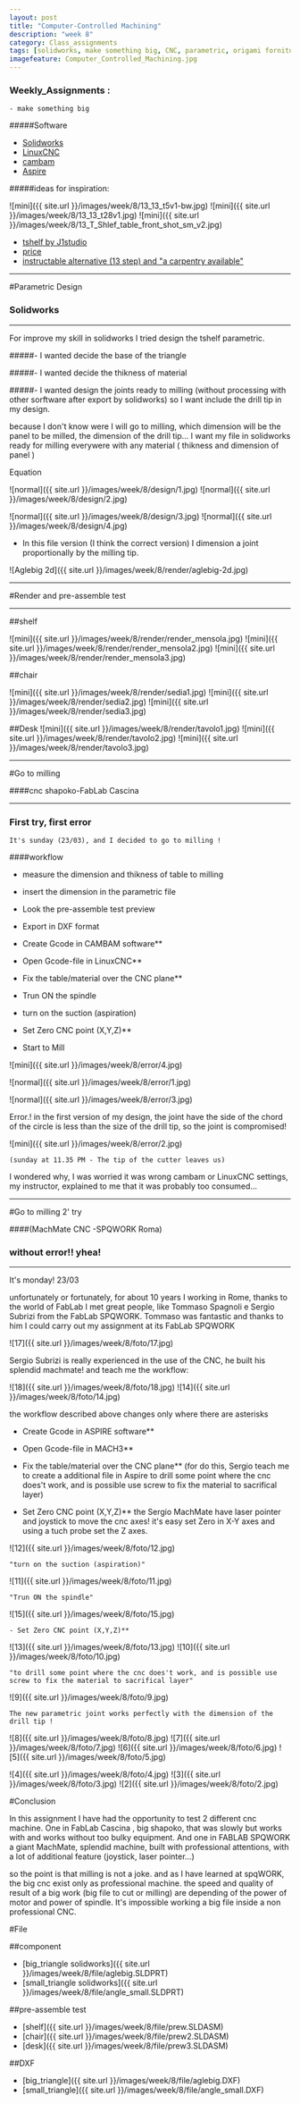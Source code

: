 ```yaml
---
layout: post
title: "Computer-Controlled Machining"
description: "week 8"
category: Class_assignments
tags: [solidworks, make something big, CNC, parametric, origami forniture, ]
imagefeature: Computer_Controlled_Machining.jpg
---
```


### Weekly_Assignments :

	- make something big

#####Software

- [Solidworks](https://www.solidworks.com)
- [LinuxCNC](http://http://www.linuxcnc.org)
- [cambam](http://www.cambam.info)
- [Aspire](http://www.vectric.com/products/aspire.html)

#####ideas for inspiration:

![mini]({{ site.url }}/images/week/8/13_13_t5v1-bw.jpg)
![mini]({{ site.url }}/images/week/8/13_13_t28v1.jpg)
![mini]({{ site.url }}/images/week/8/13_T_Shlef_table_front_shot_sm_v2.jpg)

- [tshelf by J1studio](http://www.j1studio.com/furniture/tshelf/)
- [price](http://store.j1studio.com/product/t-shelf-t8)
- [instructable alternative (13 step) and "a carpentry available" ](http://www.instructables.com/id/DIY-Modal-Designer-Shelves-T-Shelves/step6/Rout-slots/)


****

#Parametric Design

### Solidworks

****

For improve my skill in solidworks I tried design the tshelf parametric.

#####- I wanted decide the base of the triangle 

#####- I wanted decide the thikness of material 

#####- I wanted design the joints ready to milling (without processing with other sorftware after export by solidworks) so I want include the drill tip in my design.

because I don't know were I will go to milling, which dimension will be the panel to be milled, the dimension of the drill tip... I want my file in solidworks ready for milling everywere with any material ( thikness and dimension of panel )



Equation

![normal]({{ site.url }}/images/week/8/design/1.jpg)
![normal]({{ site.url }}/images/week/8/design/2.jpg)

![normal]({{ site.url }}/images/week/8/design/3.jpg)
![normal]({{ site.url }}/images/week/8/design/4.jpg)

- In this file version (I think the correct version) I dimension a joint proportionally by the milling tip.

![Aglebig 2d]({{ site.url }}/images/week/8/render/aglebig-2d.jpg)

****

#Render and pre-assemble test

****

##shelf

![mini]({{ site.url }}/images/week/8/render/render_mensola.jpg)
![mini]({{ site.url }}/images/week/8/render/render_mensola2.jpg)
![mini]({{ site.url }}/images/week/8/render/render_mensola3.jpg)

##chair

![mini]({{ site.url }}/images/week/8/render/sedia1.jpg)
![mini]({{ site.url }}/images/week/8/render/sedia2.jpg)
![mini]({{ site.url }}/images/week/8/render/sedia3.jpg)

##Desk
![mini]({{ site.url }}/images/week/8/render/tavolo1.jpg)
![mini]({{ site.url }}/images/week/8/render/tavolo2.jpg)
![mini]({{ site.url }}/images/week/8/render/tavolo3.jpg)

****

#Go to milling 

####cnc shapoko-FabLab Cascina


****

### First try, first error

	It's sunday (23/03), and I decided to go to milling ! 

####workflow

- measure the dimension and thikness of table to milling

- insert the dimension in the parametric file

- Look  the pre-assemble test preview

- Export in DXF format

- Create Gcode in CAMBAM software**

- Open Gcode-file in LinuxCNC**

- Fix the table/material over the CNC plane**

- Trun ON the spindle

- turn on the suction (aspiration)

- Set Zero CNC point (X,Y,Z)**

- Start to Mill

![mini]({{ site.url }}/images/week/8/error/4.jpg)

![normal]({{ site.url }}/images/week/8/error/1.jpg)

![normal]({{ site.url }}/images/week/8/error/3.jpg)

Error.! in the first version of my design, the joint have the side of the chord of the circle is less than the size of the drill tip, so the joint is compromised!

![mini]({{ site.url }}/images/week/8/error/2.jpg)

	(sunday at 11.35 PM - The tip of the cutter leaves us)

I wondered why, I was worried it was wrong cambam or LinuxCNC settings, my instructor, explained to me that it was probably too consumed...

****

#Go to milling 2' try

####(MachMate CNC -SPQWORK Roma)

### without error!! yhea!

****

It's monday! 23/03

unfortunately or fortunately, for about 10 years I working in Rome, 
thanks to the world of FabLab I met great people, like Tommaso Spagnoli e Sergio Subrizi from the FabLab SPQWORK.
Tommaso was fantastic and thanks to him I could carry out my assignment at its FabLab SPQWORK

![17]({{ site.url }}/images/week/8/foto/17.jpg)

Sergio Subrizi is really experienced in the use of the CNC, he built his splendid machmate!
and teach me the workflow:


![18]({{ site.url }}/images/week/8/foto/18.jpg)
![14]({{ site.url }}/images/week/8/foto/14.jpg)

the workflow described above changes only where there are asterisks

- Create Gcode in ASPIRE software**

- Open Gcode-file in MACH3**

- Fix the table/material over the CNC plane**
(for do this, Sergio teach me to create a additional file in Aspire to drill some point where the cnc does't work, and is possible use screw to fix the material to sacrifical layer)

- Set Zero CNC point (X,Y,Z)**
the Sergio MachMate have laser pointer and joystick to move the cnc axes! 
it's easy set Zero in X-Y axes and using a tuch probe set the Z axes.


![12]({{ site.url }}/images/week/8/foto/12.jpg)

	"turn on the suction (aspiration)"

![11]({{ site.url }}/images/week/8/foto/11.jpg)

	"Trun ON the spindle"

![15]({{ site.url }}/images/week/8/foto/15.jpg)

	- Set Zero CNC point (X,Y,Z)**

![13]({{ site.url }}/images/week/8/foto/13.jpg)
![10]({{ site.url }}/images/week/8/foto/10.jpg)

	"to drill some point where the cnc does't work, and is possible use screw to fix the material to sacrifical layer"



![9]({{ site.url }}/images/week/8/foto/9.jpg)

	The new parametric joint works perfectly with the dimension of the drill tip !


![8]({{ site.url }}/images/week/8/foto/8.jpg)
![7]({{ site.url }}/images/week/8/foto/7.jpg)
![6]({{ site.url }}/images/week/8/foto/6.jpg)
![5]({{ site.url }}/images/week/8/foto/5.jpg)

![4]({{ site.url }}/images/week/8/foto/4.jpg)
![3]({{ site.url }}/images/week/8/foto/3.jpg)
![2]({{ site.url }}/images/week/8/foto/2.jpg)



#Conclusion

In this assignment I have had the opportunity to test 2 different cnc machine.
One in FabLab Cascina , big shapoko, that was slowly but works with and works without too bulky equipment.
And one in FABLAB SPQWORK a giant MachMate, splendid machine, built with professional attentions, with a lot of additional feature (joystick, laser pointer...)

so the point is that milling is not a joke. and as I have learned at spqWORK, the big cnc exist only as professional machine.
the speed and quality of result of a big work (big file to cut or milling) are depending of the power of motor and power of spindle.
It's impossible working a big file inside a non professional CNC.

#File

##component

- [big_triangle solidworks]({{ site.url }}/images/week/8/file/aglebig.SLDPRT)
- [small_triangle solidworks]({{ site.url }}/images/week/8/file/angle_small.SLDPRT)

##pre-assemble test

- [shelf]({{ site.url }}/images/week/8/file/prew.SLDASM)
- [chair]({{ site.url }}/images/week/8/file/prew2.SLDASM)
- [desk]({{ site.url }}/images/week/8/file/prew3.SLDASM)

##DXF

- [big_triangle]({{ site.url }}/images/week/8/file/aglebig.DXF)
- [small_triangle]({{ site.url }}/images/week/8/file/angle_small.DXF)
